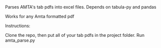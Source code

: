 Parses AMTA's tab pdfs into excel files.
Depends on tabula-py and pandas

Works for any Amta formatted pdf

Instructions:

Clone the repo, then put all of your tab pdfs in the project folder. Run amta_parse.py
